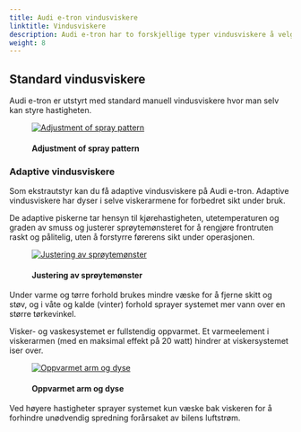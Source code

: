 ```yaml
---
title: Audi e-tron vindusviskere
linktitle: Vindusviskere
description: Audi e-tron har to forskjellige typer vindusviskere å velge mellom.
weight: 8
---
```

<!-- markdownlint-disable MD033 -->
## Standard vindusviskere

Audi e-tron er utstyrt med standard manuell vindusviskere hvor man selv kan styre hastigheten.

<figure>
    <a href="https://media.electrichasgoneaudi.net/multimedia/models/e-tron/technology/wipers/wipers_1.jpg">
        <img src="https://media.electrichasgoneaudi.net/multimedia/models/e-tron/technology/wipers/wipers_1s.jpg"
        class="img-fluid" alt="Adjustment of spray pattern" title="Adjustment of spray pattern">
    </a>
    <figcaption><h4>Adjustment of spray pattern</h4></figcaption>
</figure>

### Adaptive vindusviskere

Som ekstrautstyr kan du få adaptive vindusviskere på Audi e-tron. Adaptive vindusviskere har dyser i selve viskerarmene for forbedret sikt under bruk.

De adaptive piskerne tar hensyn til kjørehastigheten, utetemperaturen og graden av smuss og justerer sprøytemønsteret for å rengjøre frontruten raskt og pålitelig, uten å forstyrre førerens sikt under operasjonen.

<figure>
    <a href="https://media.electrichasgoneaudi.net/multimedia/models/e-tron/technology/wipers/adaptive1.jpg">
        <img src="https://media.electrichasgoneaudi.net/multimedia/models/e-tron/technology/wipers/adaptive1.jpg"
        class="img-fluid" alt="Justering av sprøytemønster" title="Justering av sprøytemønster">
    </a>
    <figcaption><h4>Justering av sprøytemønster</h4></figcaption>
</figure>

Under varme og tørre forhold brukes mindre væske for å fjerne skitt og støv, og i våte og kalde (vinter) forhold sprayer systemet mer vann over en større tørkevinkel.

Visker- og vaskesystemet er fullstendig oppvarmet. Et varmeelement i viskerarmen (med en maksimal effekt på 20 watt) hindrer at viskersystemet iser over.

<figure>
    <a href="https://media.electrichasgoneaudi.net/multimedia/models/e-tron/technology/wipers/adaptive1.jpg">
        <img src="https://media.electrichasgoneaudi.net/multimedia/models/e-tron/technology/wipers/adaptive1.jpg"
        class="img-fluid" alt="Oppvarmet arm og dyse" title="Oppvarmet arm og dyse">
    </a>
    <figcaption><h4>Oppvarmet arm og dyse</h4></figcaption>
</figure>

Ved høyere hastigheter sprayer systemet kun væske bak viskeren for å forhindre unødvendig spredning forårsaket av bilens luftstrøm.
